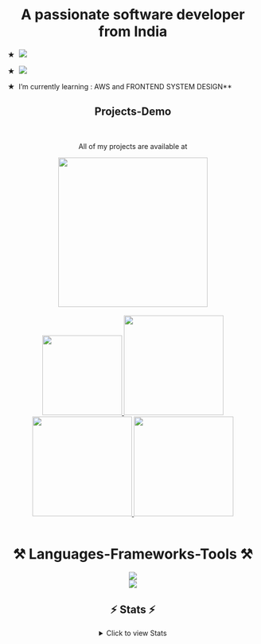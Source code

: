



<h1 align="center">A passionate software developer from India</h1>
<div align="left">  
  <p>★ &nbsp;<img  src="https://wakatime.com/badge/user/018e92de-fd36-49db-920c-68aa5cee604c.svg" /> </p>  
  <p >★  &nbsp;<img  src="https://visitor-badge.laobi.icu/badge?page_id=Sangam5756.sangammundhe" /></p>
</div>

<p>★  &nbspI’m currently learning : AWS and FRONTEND SYSTEM DESIGN**</p>

<div align="center">
<h2  align="center">Projects-Demo</h2>
  <br/>
  <p>All of my projects are available at</p>
 <a  align="center" href="https://linktr.ee/sangamprojects" target="_blank"><img width="300" src="https://img.shields.io/badge/PROJECTS-black?style=for-the-badge&logo=linktree&logoColor=green" target="_blank" /></a>    
</div>
<br>




<div align="center">     
  <a href="mailto:sangammunde3@gmail.com">
    <img width="160" src="https://img.shields.io/badge/Gmail-333333?style=for-the-badge&logo=gmail&logoColor=red" />
  </a>  
  <a href="https://www.linkedin.com/in/sangammundhe" target="_blank">
        <img width="200" src="https://img.shields.io/badge/LinkedIn-0077B5?style=for-the-badge&logo=linkedin&logoColor=white" target="_blank" />
  </a>
  
  <a href="https://wakatime.com/@sangammundhe" target="_blank">
        <img width="200" src="https://img.shields.io/badge/wakatime-black?style=for-the-badge" target="_blank" />
  </a>                   
  
  <a href="https://sangammundhe5756.onrender.com/" target="_blank">
        <img width="200" src="https://img.shields.io/badge/PortFolio-red?style=for-the-badge" target="_blank" />
   </a>
   
</div>

<br>




<h1 style="underline:none" align="center">⚒️ Languages-Frameworks-Tools ⚒️</h1>
<div align="center">
  <img src="https://skillicons.dev/icons?i=aws,mongodb,html,javascript,express,git,cpp,java,css,linux" />
<br>
<img src="https://skillicons.dev/icons?i=bootstrap,mysql,nginx,nodejs,postgresql,postman,python,react,redux,tailwind,typescript" />


</div>

<h2 align="center">⚡ Stats ⚡</h2>

<div align="center">
  <details>
    <summary>Click to view Stats</summary>
    <br>
    <img width=390 src="https://streak-stats.demolab.com?user=Sangam5756&theme=dark&date_format=j%20M%5B%20Y%5D" alt="streak stats"/>
    <img width=390 src="https://leetcode.card.workers.dev/sangammunde3?theme=dark&font=baloo&extension=null&theme=dark"/>
    <br>
    <br>
    <img width=800 height=600 src="https://wakatime.com/share/@sangammundhe/e8516248-30ab-4b62-8302-7724b68e5f9e.svg"/>
  </details>
</div>

